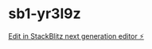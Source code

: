 # sb1-yr3l9z

[Edit in StackBlitz next generation editor ⚡️](https://stackblitz.com/~/github.com/Pisces-duh/sb1-yr3l9z)